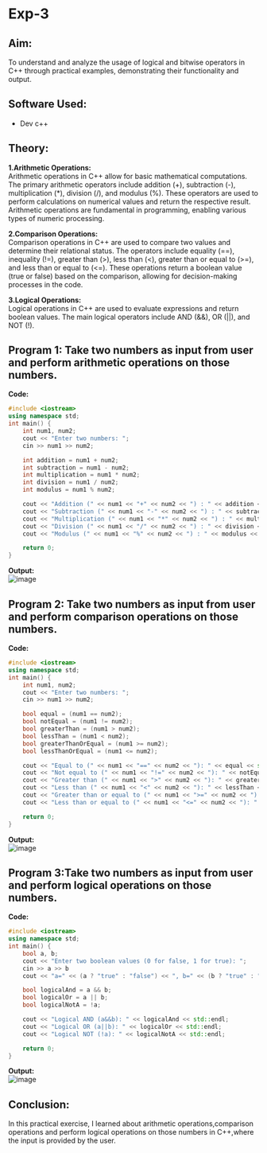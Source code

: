 # Exp-3
## Aim:
To understand and analyze the usage of logical and bitwise operators in C++ through practical examples, demonstrating their functionality and output.

## Software Used:
- Dev c++

## Theory:
<strong>1.Arithmetic Operations:</strong><br>
Arithmetic operations in C++ allow for basic mathematical computations. The primary arithmetic operators include addition (+), subtraction (-), multiplication (*), division (/), and modulus (%). These operators are used to perform calculations on numerical values and return the respective result. Arithmetic operations are fundamental in programming, enabling various types of numeric processing.<br>

<strong>2.Comparison Operations:</strong><br>
Comparison operations in C++ are used to compare two values and determine their relational status. The operators include equality (==), inequality (!=), greater than (>), less than (<), greater than or equal to (>=), and less than or equal to (<=). These operations return a boolean value (true or false) based on the comparison, allowing for decision-making processes in the code.<br>

<strong>3.Logical Operations:</strong><br>
Logical operations in C++ are used to evaluate expressions and return boolean values. The main logical operators include AND (&&), OR (||), and NOT (!).

## Program 1: Take two numbers as input from user and perform arithmetic operations on those numbers.
<strong> Code: </strong>
<br>
```cpp
#include <iostream>
using namespace std;
int main() {
    int num1, num2;
    cout << "Enter two numbers: ";
    cin >> num1 >> num2;

    int addition = num1 + num2;
    int subtraction = num1 - num2;
    int multiplication = num1 * num2;
    int division = num1 / num2;
    int modulus = num1 % num2;

    cout << "Addition (" << num1 << "+" << num2 << ") : " << addition << std::endl;
    cout << "Subtraction (" << num1 << "-" << num2 << ") : " << subtraction << std::endl;
    cout << "Multiplication (" << num1 << "*" << num2 << ") : " << multiplication << std::endl;
    cout << "Division (" << num1 << "/" << num2 << ") : " << division << std::endl;
    cout << "Modulus (" << num1 << "%" << num2 << ") : " << modulus << std::endl;

    return 0;
}
```

<strong> Output: </strong>
<br>
![image](https://github.com/user-attachments/assets/b2fe86a9-0318-4aa3-8e9d-3d56adce9f9e)


## Program 2: Take two numbers as input from user and perform comparison operations on those numbers.

<strong> Code: </strong>
<br>
```cpp
#include <iostream>
using namespace std;
int main() {
    int num1, num2;
    cout << "Enter two numbers: ";
    cin >> num1 >> num2;

    bool equal = (num1 == num2);
    bool notEqual = (num1 != num2);
    bool greaterThan = (num1 > num2);
    bool lessThan = (num1 < num2);
    bool greaterThanOrEqual = (num1 >= num2);
    bool lessThanOrEqual = (num1 <= num2);

    cout << "Equal to (" << num1 << "==" << num2 << "): " << equal << std::endl;
    cout << "Not equal to (" << num1 << "!=" << num2 << "): " << notEqual << std::endl;
    cout << "Greater than (" << num1 << ">" << num2 << "): " << greaterThan << std::endl;
    cout << "Less than (" << num1 << "<" << num2 << "): " << lessThan << std::endl;
    cout << "Greater than or equal to (" << num1 << ">=" << num2 << "): " << greaterThanOrEqual << std::endl;
    cout << "Less than or equal to (" << num1 << "<=" << num2 << "): " << lessThanOrEqual << std::endl;

    return 0;
}
```

<strong> Output: </strong>
<br>
![image](https://github.com/user-attachments/assets/e263fc8b-d5f9-4220-9cec-aaca93d72439)


## Program 3:Take two numbers as input from user and perform logical operations on those numbers.

<strong> Code: </strong>
<br>
```cpp
#include <iostream>
using namespace std;
int main() {
    bool a, b;
    cout << "Enter two boolean values (0 for false, 1 for true): ";
    cin >> a >> b
    cout << "a=" << (a ? "true" : "false") << ", b=" << (b ? "true" : "false") << std::endl;

    bool logicalAnd = a && b;
    bool logicalOr = a || b;
    bool logicalNotA = !a;

    cout << "Logical AND (a&&b): " << logicalAnd << std::endl;
    cout << "Logical OR (a||b): " << logicalOr << std::endl;
    cout << "Logical NOT (!a): " << logicalNotA << std::endl;

    return 0;
}
```

<strong> Output: </strong>
<br>
![image](https://github.com/user-attachments/assets/3eef7c22-d547-43ea-847b-6654bf921107)


## Conclusion:
In this practical exercise, I learned about arithmetic operations,comparison operations and perform logical operations on those numbers in C++,where the input is provided by the user.






